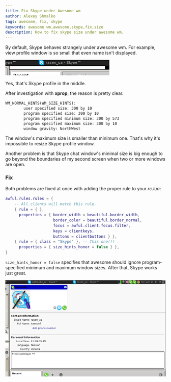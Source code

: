 ```yaml
---
title: Fix Skype under Awesome wm
author: Alexey Shmalko
tags: awesome, fix, skype
keywords: awesome wm,awesome,skype,fix,size
description: How to fix skype size under awesome wm.
---
```


By default, Skype behaves strangely under awesome wm. For example, view profile window is so small that even name isn't displayed.

<!--more-->

<img src="/images/skype_profile_under_awesome.png" alt="skype profile bug" />

Yes, that's Skype profile in the middle.

After investigation with __xprop__, the reason is pretty clear.

```
WM_NORMAL_HINTS(WM_SIZE_HINTS):
        user specified size: 300 by 10
        program specified size: 300 by 10
        program specified minimum size: 300 by 573
        program specified maximum size: 300 by 10
        window gravity: NorthWest
```

The window's maximum size is smaller than minimum one. That's why it's impossible to resize Skype profile window.

Another problem is that Skype chat window's minimal size is big enough to go beyond the boundaries of my second screen when two or more windows are open.

### Fix
Both problems are fixed at once with adding the proper rule to your _rc.lua_:

```lua
awful.rules.rules = {
    -- All clients will match this rule.
    { rule = { },
      properties = { border_width = beautiful.border_width,
                     border_color = beautiful.border_normal,
                     focus = awful.client.focus.filter,
                     keys = clientkeys,
                     buttons = clientbuttons } },
    { rule = { class = "Skype" }, -- This one!!!
      properties = { size_hints_honor = false } },
}
```

`size_hints_honor = false` specifies that awesome should ignore program-specified minimum and maximum window sizes. After that, Skype works just great.

<img src="/images/skype_profile_fixed.png" class="img-responsive" />
